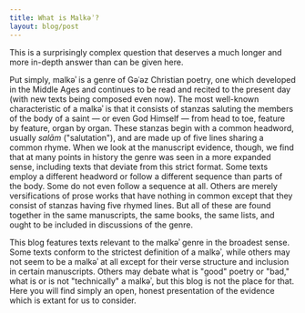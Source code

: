 ```yaml
---
title: What is Malkəʾ?
layout: blog/post
---
```

This is a surprisingly complex question that deserves a much longer and more in-depth answer than can be given here.

Put simply, malkəʾ is a genre of Gəʿəz Christian poetry, one which developed in the Middle Ages and continues to be read and recited to the present day (with new texts being composed even now). The most well-known characteristic of a malkəʾ is that it consists of stanzas saluting the members of the body of a saint — or even God Himself — from head to toe, feature by feature, organ by organ. These stanzas begin with a common headword, usually *salām* ("salutation"), and are made up of five lines sharing a common rhyme. When we look at the manuscript evidence, though, we find that at many points in history the genre was seen in a more expanded sense, including texts that deviate from this strict format. Some texts employ a different headword or follow a different sequence than parts of the body. Some do not even follow a sequence at all. Others are merely versifications of prose works that have nothing in common except that they consist of stanzas having five rhymed lines. But all of these are found together in the same manuscripts, the same books, the same lists, and ought to be included in discussions of the genre.

This blog features texts relevant to the malkəʾ genre in the broadest sense. Some texts conform to the strictest definition of a malkəʾ, while others may not seem to be a malkəʾ at all except for their verse structure and inclusion in certain manuscripts. Others may debate what is "good" poetry or "bad," what is or is not "technically" a malkəʾ, but this blog is not the place for that. Here you will find simply an open, honest presentation of the evidence which is extant for us to consider.